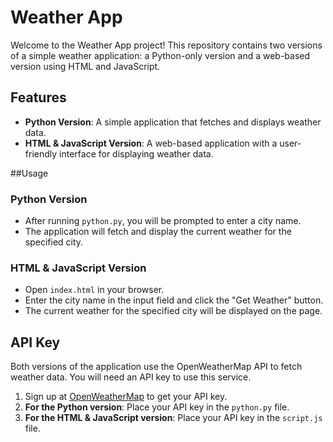 # Weather App

Welcome to the Weather App project! This repository contains two versions of a simple weather application: a Python-only version and a web-based version using HTML and JavaScript.

## Features

- **Python Version**: A simple application that fetches and displays weather data.
- **HTML & JavaScript Version**: A web-based application with a user-friendly interface for displaying weather data.

##Usage

### Python Version

- After running `python.py`, you will be prompted to enter a city name.
- The application will fetch and display the current weather for the specified city.

### HTML & JavaScript Version

- Open `index.html` in your browser.
- Enter the city name in the input field and click the "Get Weather" button.
- The current weather for the specified city will be displayed on the page.

## API Key

Both versions of the application use the OpenWeatherMap API to fetch weather data. You will need an API key to use this service.

1. Sign up at [OpenWeatherMap](https://home.openweathermap.org/users/sign_up) to get your API key.
2. **For the Python version**: Place your API key in the `python.py` file.
3. **For the HTML & JavaScript version**: Place your API key in the `script.js` file.

